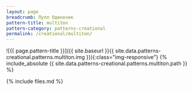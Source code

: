 ```yaml
---
layout: page
breadcrumb: Пулл Одиночек
pattern-title: multiton
pattern-category: patterns-creational
permalink: /creational/multiton/
---
```

![{{ page.pattern-title }}]({{ site.baseurl }}{{ site.data.patterns-creational.patterns.multiton.img }}){:class="img-responsive"}
{% include_absolute {{ site.data.patterns-creational.patterns.multiton.path }} %}

{% include files.md %}
